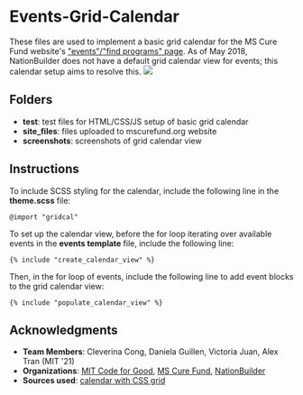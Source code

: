 # Events-Grid-Calendar
These files are used to implement a basic grid calendar for the MS Cure Fund website's ["events"/"find programs" page](http://www.mscurefund.org/events). As of May 2018, NationBuilder does not have a default grid calendar view for events; this calendar setup aims to resolve this.
<img src="https://github.com/vickyjjj/Events-Grid-Calendar/blob/master/screenshots/june_test_popover.png?raw=true">

## Folders 
* **test**: test files for HTML/CSS/JS setup of basic grid calendar
* **site_files**: files uploaded to mscurefund.org website
* **screenshots**: screenshots of grid calendar view

## Instructions
To include SCSS styling for the calendar, include the following line in the **theme.scss** file:
```
@import "gridcal"
```

To set up the calendar view, before the for loop iterating over available events in the **events template** file, include the following line:
```
{% include "create_calendar_view" %}
```
Then, in the for loop of events, include the following line to add event blocks to the grid calendar view:
```
{% include "populate_calendar_view" %}
```

## Acknowledgments
* **Team Members**: Cleverina Cong, Daniela Guillen, Victoria Juan, Alex Tran (MIT '21)
* **Organizations**: [MIT Code for Good](http://codeforgood.mit.edu/), [MS Cure Fund](http://www.mscurefund.org/), [NationBuilder](https://nationbuilder.com/) 
* **Sources used**: [calendar with CSS grid](https://snook.ca/archives/html_and_css/calendar-css-grid)

